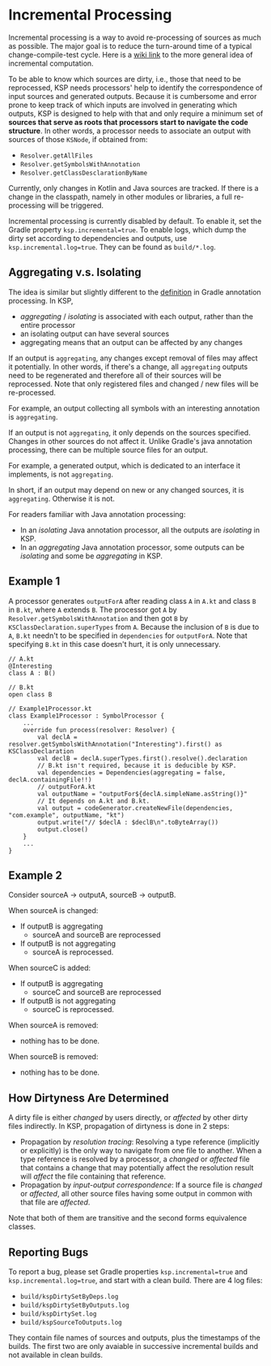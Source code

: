 # Incremental Processing

Incremental processing is a way to avoid re-processing of sources as much as possible.
The major goal is to reduce the turn-around time of a typical change-compile-test cycle.
Here is a [wiki link](https://en.wikipedia.org/wiki/Incremental_computing) to the more general
idea of incremental computation.

To be able to know which sources are dirty, i.e., those that need to be reprocessed, KSP needs
processors' help to identify the correspondence of input sources and generated outputs.
Because it is cumbersome and error prone to keep track of which inputs are involved in generating
which outputs, KSP is designed to help with that and only require a minimum set of
**sources that serve as roots that processors start to navigate the code structure**. In other
words, a processor needs to associate an output with sources of those `KSNode`, if obtained from:
* `Resolver.getAllFiles`
* `Resolver.getSymbolsWithAnnotation`
* `Resolver.getClassDesclarationByName`

Currently, only changes in Kotlin and Java sources are tracked. If there is a change in the
classpath, namely in other modules or libraries, a full re-processing will be triggered.

Incremental processing is currently disabled by default. To enable it, set the Gradle property
`ksp.incremental=true`. To enable logs, which dump the dirty set according to dependencies and
outputs, use `ksp.incremental.log=true`. They can be found as `build/*.log`.

## Aggregating v.s. Isolating
The idea is similar but slightly different to the [definition](https://docs.gradle.org/current/userguide/java_plugin.html#sec:incremental_annotation_processing)
in Gradle annotation processing. In KSP,
* *aggregating* / *isolating* is associated with each output, rather than the entire processor
* an isolating output can have several sources
* aggregating means that an output can be affected by any changes

If an output is `aggregating`, any changes except removal of files may affect it potentially.
In other words, if there's a change, all `aggregating` outputs need to be regenerated and therefore
all of their sources will be reprocessed. Note that only registered files and changed / new files
will be re-processed.

For example, an output collecting all symbols with an interesting annotation is `aggregating`.

If an output is not `aggregating`, it only depends on the sources specified. Changes in other
sources do not affect it. Unlike Gradle's java annotation processing, there can be multiple source
files for an output.

For example, a generated output, which is dedicated to an interface it implements, is not
`aggregating`.

In short, if an output may depend on new or any changed sources, it is `aggregating`.
Otherwise it is not.

For readers familiar with Java annotation processing:
* In an *isolating* Java annotation processor, all the outputs are *isolating* in KSP.
* In an *aggregating* Java annotation processor, some outputs can be *isolating* and some be
*aggregating* in KSP.

## Example 1
A processor generates `outputForA` after reading class `A` in `A.kt` and class `B` in `B.kt`,
where `A` extends `B`. The processor got `A` by `Resolver.getSymbolsWithAnnotation` and then got
`B` by `KSClassDeclaration.superTypes` from `A`. Because the inclusion of `B` is due to `A`,
`B.kt` needn't to be specified in `dependencies` for `outputForA`. Note that specifying `B.kt` in this case
doesn't hurt, it is only unnecessary.

```
// A.kt
@Interesting
class A : B()

// B.kt
open class B

// Example1Processor.kt
class Example1Processor : SymbolProcessor {
    ...
    override fun process(resolver: Resolver) {
        val declA = resolver.getSymbolsWithAnnotation("Interesting").first() as KSClassDeclaration
        val declB = declA.superTypes.first().resolve().declaration
        // B.kt isn't required, because it is deducible by KSP.
        val dependencies = Dependencies(aggregating = false, declA.containingFile!!)
        // outputForA.kt
        val outputName = "outputFor${declA.simpleName.asString()}"
        // It depends on A.kt and B.kt.
        val output = codeGenerator.createNewFile(dependencies, "com.example", outputName, "kt")
        output.write("// $declA : $declB\n".toByteArray())
        output.close()
    }
    ...
}
```

## Example 2
Consider sourceA -> outputA, sourceB -> outputB.

When sourceA is changed:
* If outputB is aggregating
  * sourceA and sourceB are reprocessed
* If outputB is not aggregating
  * sourceA is reprocessed.

When sourceC is added:
* If outputB is aggregating
  * sourceC and sourceB are reprocessed
* If outputB is not aggregating
  * sourceC is reprocessed.

When sourceA is removed:
* nothing has to be done.

When sourceB is removed:
* nothing has to be done.

## How Dirtyness Are Determined
A dirty file is either *changed* by users directly, or *affected* by other dirty files
indirectly. In KSP, propagation of dirtyness is done in 2 steps:
* Propagation by *resolution tracing*:
  Resolving a type reference (implicitly or explicitly) is the only way to navigate from one file
  to another. When a type reference is resolved by a processor, a *changed* or *affected* file that
  contains a change that may potentially affect the resolution result will *affect* the file
  containing that reference.
* Propagation by *input-output correspondence*:
  If a source file is *changed* or *affected*, all other source files having some output in common
  with that file are *affected*.

Note that both of them are transitive and the second forms equivalence classes.

## Reporting Bugs
To report a bug, please set Gradle properties `ksp.incremental=true` and `ksp.incremental.log=true`,
and start with a clean build. There are 4 log files:

* `build/kspDirtySetByDeps.log`
* `build/kspDirtySetByOutputs.log`
* `build/kspDirtySet.log`
* `build/kspSourceToOutputs.log`

They contain file names of sources and outputs, plus the timestamps of the builds.
The first two are only avaiable in successive incremental builds and not available in clean builds.
